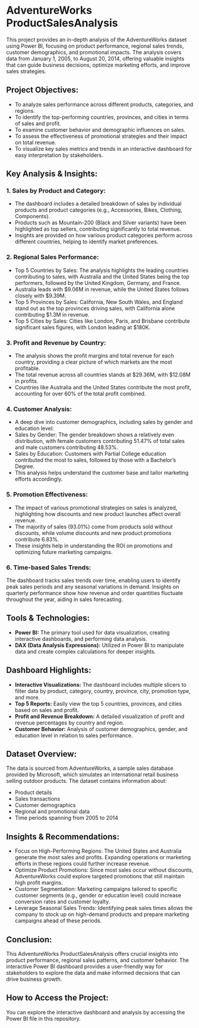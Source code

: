 # AdventureWorks ProductSalesAnalysis

This project provides an in-depth analysis of the AdventureWorks dataset using Power BI, focusing on product performance, regional sales trends, customer demographics, and promotional impacts. The analysis covers data from January 1, 2005, to August 20, 2014, offering valuable insights that can guide business decisions, optimize marketing efforts, and improve sales strategies.

## **Project Objectives:**
- To analyze sales performance across different products, categories, and regions.
- To identify the top-performing countries, provinces, and cities in terms of sales and profit.
- To examine customer behavior and demographic influences on sales.
- To assess the effectiveness of promotional strategies and their impact on total revenue.
- To visualize key sales metrics and trends in an interactive dashboard for easy interpretation by stakeholders.

## **Key Analysis & Insights:**
### 1. Sales by Product and Category:
- The dashboard includes a detailed breakdown of sales by individual products and product categories (e.g., Accessories, Bikes, Clothing, Components).
- Products such as Mountain-200 (Black and Silver variants) have been highlighted as top sellers, contributing significantly to total revenue.
- Insights are provided on how various product categories perform across different countries, helping to identify market preferences.
  
### 2. Regional Sales Performance:
- Top 5 Countries by Sales: The analysis highlights the leading countries contributing to sales, with Australia and the United States being the top performers, followed by the United Kingdom, Germany, and France.
- Australia leads with $9.06M in revenue, while the United States follows closely with $9.39M.
- Top 5 Provinces by Sales: California, New South Wales, and England stand out as the top provinces driving sales, with California alone contributing $1.3M in revenue.
- Top 5 Cities by Sales: Cities like London, Paris, and Brisbane contribute significant sales figures, with London leading at $180K.
  
### 3. Profit and Revenue by Country:
- The analysis shows the profit margins and total revenue for each country, providing a clear picture of which markets are the most profitable.
- The total revenue across all countries stands at $29.36M, with $12.08M in profits.
- Countries like Australia and the United States contribute the most profit, accounting for over 60% of the total profit combined.
  
### 4. Customer Analysis:
- A deep dive into customer demographics, including sales by gender and education level:
- Sales by Gender: The gender breakdown shows a relatively even distribution, with female customers contributing 51.47% of total sales and male customers contributing 48.53%.
- Sales by Education: Customers with Partial College education contributed the most to sales, followed by those with a Bachelor’s Degree.
- This analysis helps understand the customer base and tailor marketing efforts accordingly.
  
### 5. Promotion Effectiveness:
- The impact of various promotional strategies on sales is analyzed, highlighting how discounts and new product launches affect overall revenue.
- The majority of sales (93.01%) come from products sold without discounts, while volume discounts and new product promotions contribute 6.83%.
- These insights help in understanding the ROI on promotions and optimizing future marketing campaigns.
  
### 6. Time-based Sales Trends:
The dashboard tracks sales trends over time, enabling users to identify peak sales periods and any seasonal variations in demand.
Insights on quarterly performance show how revenue and order quantities fluctuate throughout the year, aiding in sales forecasting.

## Tools & Technologies:
- **Power BI:** The primary tool used for data visualization, creating interactive dashboards, and performing data analysis.
- **DAX (Data Analysis Expressions):** Utilized in Power BI to manipulate data and create complex calculations for deeper insights.
## Dashboard Highlights:
- **Interactive Visualizations:** The dashboard includes multiple slicers to filter data by product, category, country, province, city, promotion type, and more.
- **Top 5 Reports:** Easily view the top 5 countries, provinces, and cities based on sales and profit.
- **Profit and Revenue Breakdown:** A detailed visualization of profit and revenue percentages by country and region.
- **Customer Behavior:** Analysis of customer demographics, gender, and education level in relation to sales performance.
## Dataset Overview:
The data is sourced from AdventureWorks, a sample sales database provided by Microsoft, which simulates an international retail business selling outdoor products. The dataset contains information about:
- Product details
- Sales transactions
- Customer demographics
- Regional and promotional data
- Time periods spanning from 2005 to 2014
## Insights & Recommendations:
- Focus on High-Performing Regions: The United States and Australia generate the most sales and profits. Expanding operations or marketing efforts in these regions could further increase revenue.
- Optimize Product Promotions: Since most sales occur without discounts, AdventureWorks could explore targeted promotions that still maintain high profit margins.
- Customer Segmentation: Marketing campaigns tailored to specific customer segments (e.g., gender or education level) could increase conversion rates and customer loyalty.
- Leverage Seasonal Sales Trends: Identifying peak sales times allows the company to stock up on high-demand products and prepare marketing campaigns ahead of these periods.
## Conclusion:
This AdventureWorks ProductSalesAnalysis offers crucial insights into product performance, regional sales patterns, and customer behavior. The interactive Power BI dashboard provides a user-friendly way for stakeholders to explore the data and make informed decisions that can drive business growth.
## How to Access the Project:
You can explore the interactive dashboard and analysis by accessing the Power BI file in this repository.
